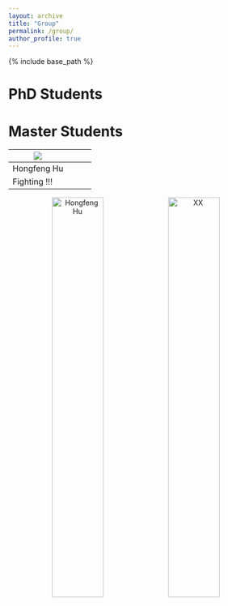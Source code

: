 ```yaml
---
layout: archive
title: "Group"
permalink: /group/
author_profile: true
---
```


{% include base_path %}

PhD Students
======



Master Students
======
|    <img src='/images/huhongfeng.png'>  |      |      |      |
| ---- | ---- | ---- | ---- |
|     Hongfeng Hu |      |      |      |
|    Fighting !!!  |      |      |      |

<center class ='img'>
    <img title="Hongfeng Hu" src="/images/huhongfeng.png" width="45%">
    <img title="XX" src="图像2网络链接" width="45%">                                            
</center>
